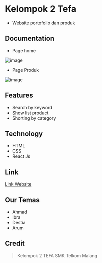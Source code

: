 # Kelompok 2 Tefa

- Website portofolio dan produk

## Documentation

- Page home

![image](https://user-images.githubusercontent.com/80156805/216799754-57ffe991-4434-4526-a843-eabaed1ac4a1.png)

- Page Produk

![image](https://user-images.githubusercontent.com/80156805/216799829-7343a2c6-b3ef-4a11-b317-3eec873043e0.png)


## Features

- Search by keyword
- Show list product
- Shorting by category

## Technology

- HTML
- CSS
- React Js

## Link

[Link Website]([https://abyansyah-aa.github.io/Tugasbesar.github.io/Home/index.html](https://tefa-chapter-2.vercel.app/))


## Our Temas

- Ahmad
- Ibra 
- Destia 
- Arum 

## Credit

> Kelompok 2 TEFA SMK Telkom Malang
